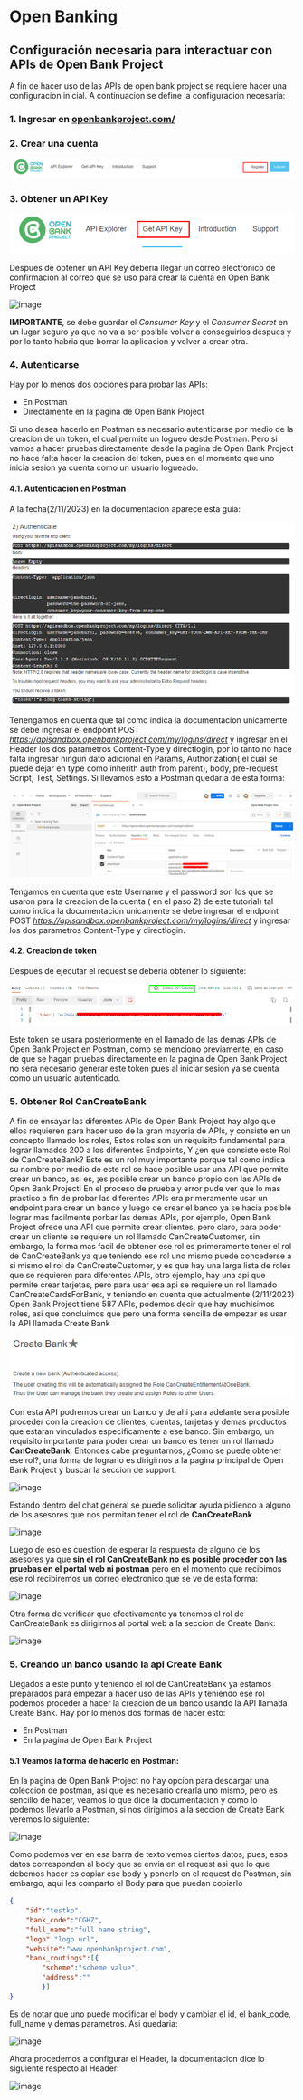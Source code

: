 # Open Banking

## Configuración necesaria para interactuar con APIs de Open Bank Project

A fin de hacer uso de las APIs de open bank project se requiere hacer una configuracion inicial. A continuacion se define la configuracion necesaria:

### **1**. Ingresar en [openbankproject.com/](https://apisandbox.openbankproject.com/ "Open Bank Project")
   
### **2**. Crear una cuenta
   
![Register](img/Register.png "Register")


### **3**. Obtener un API Key

![GetAPIKey](img/GetAPIKey.png "GetAPIKey")

Despues de obtener un API Key deberia llegar un correo electronico de confirmacion al correo que se uso para crear la cuenta en Open Bank Project


![image](https://github.com/KevinDPantoja/Open-Banking/assets/117990470/b6e1936b-33fd-4186-9c78-c70265262862)


**IMPORTANTE**, se debe guardar el *Consumer Key* y el *Consumer Secret* en un lugar seguro ya que no va a ser posible volver a conseguirlos despues y por lo tanto habria que borrar la aplicacion y volver a crear otra.


### **4**.   Autenticarse

Hay por lo menos dos opciones para probar las APIs:


* En Postman
* Directamente en la pagina de Open Bank Project


Si uno desea hacerlo en Postman es necesario autenticarse por medio de la creacion de un token, el cual permite un logueo desde Postman. Pero si vamos a hacer pruebas directamente desde la pagina de Open Bank Project no hace falta hacer la creacion del token, pues en el momento que uno inicia sesion ya cuenta como un usuario logueado. 


#### **4.1**.  Autenticacion en Postman

A la fecha(2/11/2023) en la documentacion aparece esta guia:

![Authenticate](img/Authenticate.png "Authenticate")

Tenengamos en cuenta que tal como indica la documentacion unicamente se debe ingresar el endpoint POST *https://apisandbox.openbankproject.com/my/logins/direct*  y ingresar en el Header los dos parametros Content-Type y directlogin, por lo tanto no hace falta ingresar ningun dato adicional en Params, Authorization( el cual se puede dejar en type como inherith auth from parent), body, pre-request Script, Test, Settings. Si llevamos esto a Postman quedaria de esta forma:


![Authenticate1](img/Authenticate1.png "Authenticate1")



Tengamos en cuenta que este Username y el password son los que se usaron para la creacion de la cuenta ( en el paso 2) de este tutorial) tal como indica la documentacion unicamente se debe ingresar el endpoint POST *https://apisandbox.openbankproject.com/my/logins/direct*  y ingresar los dos parametros Content-Type y directlogin.

#### **4.2**.  Creacion de token

Despues de ejecutar el request se deberia obtener lo siguiente:


![Token](img/Token.png "Token")


Este token se usara posteriormente en el llamado de las demas APIs de Open Bank Project en Postman, como se menciono previamente, en caso  de que se hagan pruebas directamente en la pagina de Open Bank Project no sera necesario generar este token pues al iniciar sesion ya se cuenta como un usuario autenticado.


### **5**.   Obtener Rol CanCreateBank 

A fin de ensayar las diferentes APIs de Open Bank Project hay algo que ellos requieren para hacer uso de la gran mayoria de APIs, y consiste en un concepto llamado los roles, Estos roles son  un requisito fundamental para lograr llamados 200 a los diferentes Endpoints, Y ¿en que consiste este Rol de CanCreateBank? Este es un rol muy importante porque tal como indica su nombre por medio de este rol se hace posible usar una API que permite crear un banco, asi es, ¡es posible crear un banco propio con las APIs de Open Bank Project! En el proceso de prueba y error pude ver que lo mas practico a fin de probar las diferentes APIs era primeramente usar un endpoint para crear un banco y luego de crear el banco ya se hacia posible lograr mas facilmente porbar las demas APIs, por ejemplo, Open Bank Project ofrece una API que permite crear clientes, pero claro, para poder crear un cliente se requiere un rol llamado CanCreateCustomer, sin embargo, la forma mas facil de obtener ese rol es primeramente tener el rol de CanCreateBank ya que teniendo ese rol uno mismo puede concederse a si mismo el rol de CanCreateCustomer, y es que hay una larga lista de roles que se requieren para diferentes APIs, otro ejemplo, hay una api que permite crear tarjetas, pero para usar esa api se requiere un rol llamado CanCreateCardsForBank, y teniendo en cuenta que actualmente (2/11/2023) Open Bank Project tiene 587 APIs, podemos decir que hay muchisimos roles, asi que concluimos que pero una forma sencilla de empezar es usar la API llamada Create Bank

![CreateBank](img/CreateBank.png "CreateBank")

Con esta API podremos crear un banco y de ahi para adelante sera posible proceder con la creacion de clientes, cuentas, tarjetas y demas productos que estaran vinculados especificamente a ese banco. Sin embargo, un requisito importante para poder crear un banco es tener un rol llamado **CanCreateBank**. Entonces cabe preguntarnos, ¿Como se puede obtener ese rol?, una forma de lograrlo  es dirigirnos a la pagina principal de Open Bank Project y buscar la seccion de support:

![image](https://github.com/KevinDPantoja/Open-Banking/assets/117990470/5e10659c-a33a-42d8-9b4f-839f69ed71db)



Estando dentro del chat general se puede solicitar ayuda pidiendo a alguno de los asesores que nos permitan tener el rol de **CanCreateBank**


![image](https://github.com/KevinDPantoja/Open-Banking/assets/117990470/adabbfd5-4771-435e-b8b8-65e016a7d0bb)


Luego de eso es cuestion de esperar la respuesta de alguno de los asesores ya que **sin el rol CanCreateBank no es posible proceder con las pruebas en el portal web ni postman** pero en el momento que recibimos ese rol recibiremos un correo electronico que se ve de esta forma:


![image](https://github.com/KevinDPantoja/Open-Banking/assets/117990470/686d0748-64a1-4144-bf82-b66a5e34234d)


Otra forma de verificar que efectivamente ya tenemos el rol de CanCreateBank es dirigirnos al portal web a la seccion de Create Bank:


![image](https://github.com/KevinDPantoja/Open-Banking/assets/117990470/69768e33-eae4-4835-b03f-6ae4b03eaaa3)


### 5. Creando un banco usando la api Create Bank


Llegados a este punto y teniendo el rol de CanCreateBank ya estamos preparados para empezar a hacer uso de las APIs y teniendo ese rol podemos proceder a hacer la creacion de un banco usando la API llamada Create Bank. Hay por lo menos dos formas de hacer esto:

* En Postman
* En la pagina de Open Bank Project


#### 5.1 Veamos la forma de hacerlo en Postman:

En la pagina de Open Bank Project no hay opcion para descargar una coleccion de postman, asi que es necesario crearla uno mismo, pero es sencillo de hacer, veamos lo que dice la documentacion y como lo podemos llevarlo a Postman, si nos dirigimos a la seccion de Create Bank veremos lo siguiente:


![image](https://github.com/KevinDPantoja/Open-Banking/assets/117990470/d3ce80d6-e1af-40bb-838d-3e88486d8c0c)


Como podemos ver en esa barra de texto vemos ciertos datos, pues, esos datos corresponden al body que se envia en el request asi que lo que debemos hacer es copiar ese body y ponerlo en el request de Postman, sin embargo, aqui les comparto el Body para que puedan copiarlo


``` json
{  
	"id":"testkp",  
	"bank_code":"CGHZ",  
	"full_name":"full name string",  
	"logo":"logo url",  
	"website":"www.openbankproject.com",  
	"bank_routings":[{    
		"scheme":"scheme value",    
		"address":""  
        }]
}
```


Es de notar que uno puede modificar el body y cambiar el id, el bank_code, full_name y demas parametros. Asi quedaria:


![image](https://github.com/KevinDPantoja/Open-Banking/assets/117990470/63d0d21f-51a8-446d-a1ae-b2d54497153f)



Ahora procedemos a configurar el Header, la documentacion dice lo siguiente respecto al Header:


![image](https://github.com/KevinDPantoja/Open-Banking/assets/117990470/18340c7e-1c7f-427d-b0c2-7e5bc4e8df45)







  
























 

 

